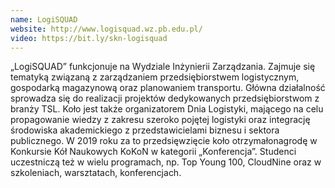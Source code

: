 ```yaml
---
name: LogiSQUAD
website: http://www.logisquad.wz.pb.edu.pl/
video: https://bit.ly/skn-logisquad
---
```

„LogiSQUAD” funkcjonuje na Wydziale Inżynierii Zarządzania. Zajmuje się tematyką związaną z zarządzaniem przedsiębiorstwem logistycznym, gospodarką magazynową oraz planowaniem transportu. Główna działalność sprowadza się do realizacji projektów dedykowanych przedsiębiorstwom z branży TSL. Koło jest także organizatorem Dnia Logistyki, mającego na celu propagowanie wiedzy z zakresu szeroko pojętej logistyki oraz integrację środowiska akademickiego z przedstawicielami biznesu i sektora publicznego. W 2019 roku za to przedsięwzięcie koło otrzymałonagrodę w Konkursie Kół Naukowych KoKoN w kategorii „Konferencja”. Studenci uczestniczą też w wielu programach, np. Top Young 100, CloudNine oraz w szkoleniach, warsztatach, konferencjach.